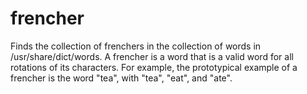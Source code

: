 # frencher

Finds the collection of frenchers in the collection of words in /usr/share/dict/words.  A frencher is a word that is a valid word for all rotations of its characters.  For example, the prototypical example of a frencher is the word "tea", with "tea", "eat", and "ate".
